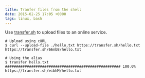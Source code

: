 ```yaml
---
title: Tranfer files from the shell
date: 2015-02-25 17:05 +0000
tags: linux, bash
---
```


Use [transfer.sh](https://transfer.sh/) to upload files to an online service.

```shell
# Upload using cURL
$ curl --upload-file ./hello.txt https://transfer.sh/hello.txt
https://transfer.sh/66nb8/hello.txt

# Using the alias
$ transfer hello.txt
##################################################### 100.0%
https://transfer.sh/eibhM/hello.txt
```

